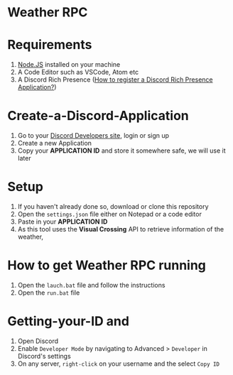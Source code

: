 <h1>Weather RPC<h1>

# Requirements
1. [Node.JS](https://nodejs.org/en/) installed on your machine
2. A Code Editor such as VSCode, Atom etc
3. A Discord Rich Presence ([How to register a Discord Rich Presence Application?](#Create-a-Discord-Application))

# Create-a-Discord-Application
1. Go to your [Discord Developers site](https://discord.com/developers/applications), login or sign up
2. Create a new Application
3. Copy your **APPLICATION ID** and store it somewhere safe, we will use it later

# Setup
1. If you haven't already done so, download or clone this repository
2. Open the `settings.json` file either on Notepad or a code editor
3. Paste in your **APPLICATION ID** 
4. As this tool uses the **Visual Crossing** API to retrieve information of the weather, 

# How to get Weather RPC running
1. Open the `lauch.bat` file and follow the instructions 
2. Open the `run.bat` file

# Getting-your-ID and
1. Open Discord
2. Enable `Developer Mode` by navigating to Advanced > `Developer` in Discord's settings
3. On any server, `right-click` on your username and the select `Copy ID`

